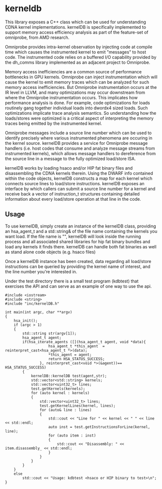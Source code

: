 # kerneldb
This library exposes a C++ class which can be used for understanding CDNA kernel implementations. kernelDB is specifically
implemented to support memory access efficiency analysis as part of the feature-set of omniprobe, from AMD research.

Omniprobe provides intra-kernel observation by injecting code at compile time which causes the instrumented kernel to emit "messages" 
to host code. The instrumented code relies on a buffered I/O capability provided by the dh_comms library implemented as an adjacent project
to Omniprobe. 

Memory access inefficiencies are a common source of performance bottlenecks in GPU kernels. Omniprobe can inject instrumentation which
will cause the kernel to emit memory traces which can be analyzed for such memory access inefficiencies. But Omniprobe instrumentation occurs at the IR
level in LLVM, and many optimizations may occur downstream from where the Omniprobe instrumentation occurs. This implicates how performance
analysis is done. For example, code optimizations for loads routinely gang together individual loads into dwordx4 sized loads. Such optimizations
implicate trace analysis semantics. So understanding how the loads/stores were optimized is a critical aspect of interpreting the memory traces being 
emitted by the instrumented kernel.

Omniprobe messages include a source line number which can be used to identify precisely where various instrumented phenomena are occuring
in the kernel source. kernelDB provides a service for Omniprobe message handlers (i.e. host codes that consume and analyze message streams
from instrumented kernels), which allows message handlers to dereference from the source line in a message to the fully optimized load/store ISA.

kernelDB works by loading hsaco and/or HIP fat binary files and disassembling the CDNA kernels therein. Using the DWARF info contained within
the code objects, kernelDB constructs a map for each kernel which connects source lines to load/store instructions. kernelDB exposes an interface by
which callers can submit a source line number for a kernel and receive back a vector of instruction_t structures containing detailed information
about every load/store operation at that line in the code.
## Usage
To use kernelDB, simply create an instance of the kernelDB class, providing an hsa_agent_t and a std::string& of the file name containing the kernels you want
load. If the file name is "", kernelDB will look inside the running process and all associated shared libraries for hip fat binary bundles and load any kernels
it finds there. kernelDB can handle both fat binaries as well as stand alone code objects (e.g. hsaco files)

Once a kernelDB instance has been created, data regarding all load/store instructions can be queried by providing the kernel name of interest, and the line number
you're interested in. 

Under the test directory there is a small test program (kdbtest) that exercises the API and can serve as an example of one way to use the api. 
```
#include <iostream>
#include <string>
#include "inc/kernelDB.h"

int main(int argc, char **argv)
{
    hsa_init();
    if (argc > 1)
    {
        std::string str(argv[1]);
        hsa_agent_t agent;
        if(hsa_iterate_agents ([](hsa_agent_t agent, void *data){
                    hsa_agent_t *this_agent  = reinterpret_cast<hsa_agent_t *>(data);
                    *this_agent = agent;
                    return HSA_STATUS_SUCCESS;
                }, reinterpret_cast<void *>(&agent))== HSA_STATUS_SUCCESS)
        {
            kernelDB::kernelDB test(agent,str);
            std::vector<std::string> kernels;
            std::vector<uint32_t> lines;
            test.getKernels(kernels);
            for (auto kernel : kernels)
            {
                std::vector<uint32_t> lines;
                test.getKernelLines(kernel, lines);
                for (auto& line : lines)
                {
                    std::cout << "Line for " << kernel << " " << line << std::endl;
                    auto inst = test.getInstructionsForLine(kernel, line);
                    for (auto item : inst)
                    {
                        std::cout << "Disassembly: " << item.disassembly_ << std::endl;
                    }
                }
            }
        }
    }
    else
        std::cout << "Usage: kdbtest <hsaco or HIP binary to test>\n";
}
```
